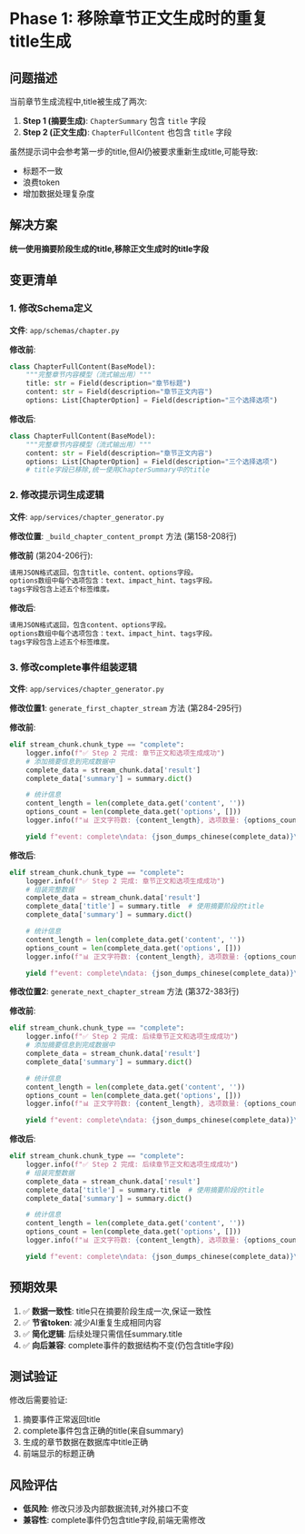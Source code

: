 # Phase 1: 移除章节正文生成时的重复title生成

## 问题描述

当前章节生成流程中,title被生成了两次:
1. **Step 1 (摘要生成)**: `ChapterSummary` 包含 `title` 字段
2. **Step 2 (正文生成)**: `ChapterFullContent` 也包含 `title` 字段

虽然提示词中会参考第一步的title,但AI仍被要求重新生成title,可能导致:
- 标题不一致
- 浪费token
- 增加数据处理复杂度

## 解决方案

**统一使用摘要阶段生成的title,移除正文生成时的title字段**

## 变更清单

### 1. 修改Schema定义
**文件**: `app/schemas/chapter.py`

**修改前**:
```python
class ChapterFullContent(BaseModel):
    """完整章节内容模型（流式输出用）"""
    title: str = Field(description="章节标题")
    content: str = Field(description="章节正文内容")
    options: List[ChapterOption] = Field(description="三个选择选项")
```

**修改后**:
```python
class ChapterFullContent(BaseModel):
    """完整章节内容模型（流式输出用）"""
    content: str = Field(description="章节正文内容")
    options: List[ChapterOption] = Field(description="三个选择选项")
    # title字段已移除,统一使用ChapterSummary中的title
```

### 2. 修改提示词生成逻辑
**文件**: `app/services/chapter_generator.py`

**修改位置**: `_build_chapter_content_prompt` 方法 (第158-208行)

**修改前** (第204-206行):
```python
请用JSON格式返回，包含title、content、options字段。
options数组中每个选项包含：text、impact_hint、tags字段。
tags字段包含上述五个标签维度。
```

**修改后**:
```python
请用JSON格式返回，包含content、options字段。
options数组中每个选项包含：text、impact_hint、tags字段。
tags字段包含上述五个标签维度。
```

### 3. 修改complete事件组装逻辑
**文件**: `app/services/chapter_generator.py`

**修改位置1**: `generate_first_chapter_stream` 方法 (第284-295行)

**修改前**:
```python
elif stream_chunk.chunk_type == "complete":
    logger.info(f"✅ Step 2 完成: 章节正文和选项生成成功")
    # 添加摘要信息到完成数据中
    complete_data = stream_chunk.data['result']
    complete_data['summary'] = summary.dict()

    # 统计信息
    content_length = len(complete_data.get('content', ''))
    options_count = len(complete_data.get('options', []))
    logger.info(f"📊 正文字符数: {content_length}, 选项数量: {options_count}")

    yield f"event: complete\ndata: {json_dumps_chinese(complete_data)}\n\n"
```

**修改后**:
```python
elif stream_chunk.chunk_type == "complete":
    logger.info(f"✅ Step 2 完成: 章节正文和选项生成成功")
    # 组装完整数据
    complete_data = stream_chunk.data['result']
    complete_data['title'] = summary.title  # 使用摘要阶段的title
    complete_data['summary'] = summary.dict()

    # 统计信息
    content_length = len(complete_data.get('content', ''))
    options_count = len(complete_data.get('options', []))
    logger.info(f"📊 正文字符数: {content_length}, 选项数量: {options_count}")

    yield f"event: complete\ndata: {json_dumps_chinese(complete_data)}\n\n"
```

**修改位置2**: `generate_next_chapter_stream` 方法 (第372-383行)

**修改前**:
```python
elif stream_chunk.chunk_type == "complete":
    logger.info(f"✅ Step 2 完成: 后续章节正文和选项生成成功")
    # 添加摘要信息到完成数据中
    complete_data = stream_chunk.data['result']
    complete_data['summary'] = summary.dict()

    # 统计信息
    content_length = len(complete_data.get('content', ''))
    options_count = len(complete_data.get('options', []))
    logger.info(f"📊 正文字符数: {content_length}, 选项数量: {options_count}")

    yield f"event: complete\ndata: {json_dumps_chinese(complete_data)}\n\n"
```

**修改后**:
```python
elif stream_chunk.chunk_type == "complete":
    logger.info(f"✅ Step 2 完成: 后续章节正文和选项生成成功")
    # 组装完整数据
    complete_data = stream_chunk.data['result']
    complete_data['title'] = summary.title  # 使用摘要阶段的title
    complete_data['summary'] = summary.dict()

    # 统计信息
    content_length = len(complete_data.get('content', ''))
    options_count = len(complete_data.get('options', []))
    logger.info(f"📊 正文字符数: {content_length}, 选项数量: {options_count}")

    yield f"event: complete\ndata: {json_dumps_chinese(complete_data)}\n\n"
```

## 预期效果

1. ✅ **数据一致性**: title只在摘要阶段生成一次,保证一致性
2. ✅ **节省token**: 减少AI重复生成相同内容
3. ✅ **简化逻辑**: 后续处理只需信任summary.title
4. ✅ **向后兼容**: complete事件的数据结构不变(仍包含title字段)

## 测试验证

修改后需要验证:
1. 摘要事件正常返回title
2. complete事件包含正确的title(来自summary)
3. 生成的章节数据在数据库中title正确
4. 前端显示的标题正确

## 风险评估

- **低风险**: 修改只涉及内部数据流转,对外接口不变
- **兼容性**: complete事件仍包含title字段,前端无需修改
